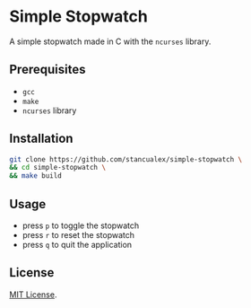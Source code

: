 # Simple Stopwatch

A simple stopwatch made in C with the `ncurses` library.

## Prerequisites

- `gcc`
- `make`
- `ncurses` library

## Installation

```sh
git clone https://github.com/stancualex/simple-stopwatch \
&& cd simple-stopwatch \
&& make build
```

## Usage

- press `p` to toggle the stopwatch
- press `r` to reset the stopwatch
- press `q` to quit the application

## License

[MIT License](https://opensource.org/license/mit/).
